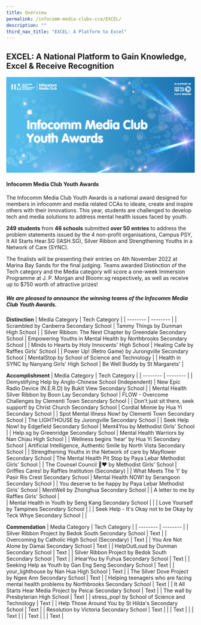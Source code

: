 ```yaml
---
title: Overview
permalink: /infocomm-media-clubs-cca/EXCEL/
description: ""
third_nav_title: "EXCEL: A Platform to Excel"
---
```

## EXCEL: A National Platform to Gain Knowledge, Excel & Receive Recognition

![New Key Visual for Infocomm Media Club Youth Awards](/images/Icmclub/IMC%20New%20KV.png)

#### Infocomm Media Club Youth Awards 

The Infocomm Media Club Youth Awards is a national award designed for members in infocomm and media related CCAs to ideate, create and inspire others with their innovations. This year, students are challenged to develop tech and media solutions to address mental health issues faced by youth.

**249 students** from **46 schools** submitted **over 50 entries** to address the problem statements issued by the 4 non-profit organisations, Campus PSY, It All Starts Hear.SG (IASH.SG), Silver Ribbon and Strengthening Youths in a Network of Care (SYNC).

The finalists will be presenting their entries on 4th November 2022 at Marina Bay Sands for the final judging. Teams awarded Distinction of the Tech category and the Media category will score a one-week Immersion Programme at J. P. Morgan and Bloomr.sg respectively, as well as receive up to $750 worth of attractive prizes!

##### We are pleased to announce the winning teams of the Infocomm Media Club Youth Awards.

**Distinction**
| Media Category | Tech Category | 
| -------- | -------- | 
| Scrambled by Canberra Secondary School |  Tammy Things by Dunman High School |
| Silver Ribbon: The Next Chapter by Greendale Secondary School |  Empowering Youths in Mental Health by Northbrooks Secondary School |
| Minds to Hearts by Holy Innocents' High School | Healing Cafe by Raffles Girls' School |
| Power Up! (Retro Game) by Jurongville Secondary School |  MentalStop by School of Science and Technology |
| Health in SYNC by Nanyang Girls' High School | Be Well Buddy by St Margarets' |

**Accomplishment**
| Media Category | Tech Category | 
| -------- | -------- | 
| Demystifying Help by Anglo-Chinese School (Independent)  | New Epic Radio Device (N.E.R.D) by Bukit View Secondary School   |
| Mental Health Silver Ribbon by Boon Lay Secondary School   | FLOW - Overcome Challenges by Clementi Town Secondary School  |
| Don't just sit there, seek support! by Christ Church Secondary School  | Cordial Minnie by Hua Yi Secondary School |
| Spot Mental Illness Now! by Clementi Town Secondary School   |  The LIGHTHOUSE by Jurongville Secondary School  |
| Seek Help Now! by Edgefield Secondary School | Ment4You by Methodist Girls' School |
| Help.sg by Greenridge Secondary School  | Mental Health Warriors by Nan Chiau High School  |
| Wellness begins ‘hear’ by Hua Yi Secondary School   | Artificial Intelligence, Authentic Smile by North Vista Secondary School  |
| Strengthening Youths in the Network of care by Mayflower Secondary School  | The Mental Health Pit Stop by Paya Lebar Methodist Girls' School  |
| The Counsel Council 🌱❤️ by Methodist Girls' School   | Griffles Cares! by Raffles Institution (Secondary) |
| What Meets The 'I' by Pasir Ris Crest Secondary School   | Mental Health NOW! by Serangoon Secondary School  |
| You deserve to be happy by Paya Lebar Methodist Girls' School   | MentWell by Zhonghua Secondary School  |
| A letter to me by Raffles Girls' School |    
| Mental Health in Youth by Seng Kang Secondary School |  |
| Love Yourself by Tampines Secondary School  |   |
| Seek Help - It's Okay not to be Okay by Teck Whye Secondary School |    |

**Commendation**
| Media Category | Tech Category | 
| -------- | -------- | 
| Silver Ribbon Project by Bedok South Secondary School | Text     |
| Overcoming by Catholic High School (Secondary) | Text     |
| You Are Not Alone by Damai Secondary School | Text     |
| HelpOutLoud by Dunman Secondary School | Text     |
| Silver Ribbon Project by Bedok South Secondary School | Text     |
| iHearYou by Fuhua Secondary School | Text     |
| Seeking Help as Youth by Gan Eng Seng Secondary School | Text     |
| your_lighthouse by Nan Hua High School | Text     |
| The Silver Dove Project by Ngee Ann Secondary School | Text     |
| Helping teenagers who are facing mental health problems by Northbrooks Secondary School  | Text     |
| It All Starts Hear Media Project by Peicai Secondary School | Text     |
| The wall by Presbyterian High School | Text     |
| stress_pop! by School of Science and Technology | Text     |
| Help Those Around You by St Hilda's Secondary School | Text     |
| Resolution by Victoria Secondary School | Text     |
|  | Text     |
|  | Text     |
|  | Text     |
|  | Text     |